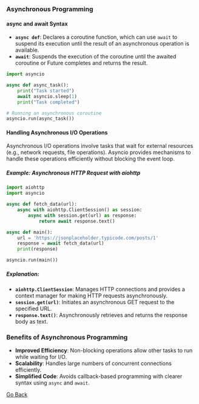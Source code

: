 ### Asynchronous Programming

#### async and await Syntax

- **`async def`**: Declares a coroutine function, which can use `await` to suspend its execution until the result of an asynchronous operation is available.
- **`await`**: Suspends the execution of the coroutine until the awaited coroutine or Future completes and returns the result.

```python
import asyncio

async def async_task():
    print("Task started")
    await asyncio.sleep(1)
    print("Task completed")

# Running an asynchronous coroutine
asyncio.run(async_task())
```

#### Handling Asynchronous I/O Operations

Asynchronous I/O operations involve tasks that wait for external resources (e.g., network requests, file operations). Asyncio provides mechanisms to handle these operations efficiently without blocking the event loop.

##### Example: Asynchronous HTTP Request with aiohttp

```python
import aiohttp
import asyncio

async def fetch_data(url):
    async with aiohttp.ClientSession() as session:
        async with session.get(url) as response:
            return await response.text()

async def main():
    url = 'https://jsonplaceholder.typicode.com/posts/1'
    response = await fetch_data(url)
    print(response)

asyncio.run(main())
```

##### Explanation:

- **`aiohttp.ClientSession`**: Manages HTTP connections and provides a context manager for making HTTP requests asynchronously.
- **`session.get(url)`**: Initiates an asynchronous GET request to the specified URL.
- **`response.text()`**: Asynchronously retrieves and returns the response body as text.

### Benefits of Asynchronous Programming

- **Improved Efficiency**: Non-blocking operations allow other tasks to run while waiting for I/O.
- **Scalability**: Handles large numbers of concurrent connections efficiently.
- **Simplified Code**: Avoids callback-based programming with clearer syntax using `async` and `await`.

[Go Back](javascript:history.go(-1))